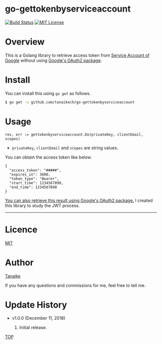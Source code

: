 go-gettokenbyserviceaccount
=====

[![Build Status](https://travis-ci.org/tanaikech/go-gettokenbyserviceaccount.svg?branch=master)](https://travis-ci.org/tanaikech/go-gettokenbyserviceaccount)
[![MIT License](http://img.shields.io/badge/license-MIT-blue.svg?style=flat)](LICENCE)

<a name="TOP"></a>
# Overview
This is a Golang library to retrieve access token from [Service Account of Google](https://developers.google.com/identity/protocols/OAuth2ServiceAccount) without using [Google's OAuth2 package](https://github.com/golang/oauth2).

# Install
You can install this using ``go get`` as follows.

~~~bash
$ go get -u github.com/tanaikech/go-gettokenbyserviceaccount
~~~

# Usage

~~~
res, err := gettokenbyserviceaccount.Do(privateKey, clientEmail, scopes)
~~~

- ``privateKey``, ``clientEmail`` and ``scopes`` are string values.

You can obtain the access token like below.

~~~
{
  "access_token": "#####",
  "expires_in": 3600,
  "token_type": "Bearer",
  "start_time": 1234567890,
  "end_time": 1234567890
}
~~~

[You can also retrieve this result using Google's OAuth2 package.](https://gist.github.com/tanaikech/4b4cb27ece27573b3f4df0e050b52330) I created this library to study the JWT process.

-----

<a name="Licence"></a>
# Licence
[MIT](LICENCE)

<a name="Author"></a>
# Author
[Tanaike](https://tanaikech.github.io/about/)

If you have any questions and commissions for me, feel free to tell me.

<a name="Update_History"></a>
# Update History
* v1.0.0 (December 11, 2018)

    1. Initial release.


[TOP](#TOP)
